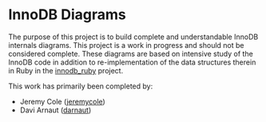# InnoDB Diagrams #

The purpose of this project is to build complete and understandable InnoDB internals diagrams. This project is a work in progress and should not be considered complete. These diagrams are based on intensive study of the InnoDB code in addition to re-implementation of the data structures therein in Ruby in the [innodb_ruby](http://github.com/jeremycole/innodb_ruby/) project.

This work has primarily been completed by:
* Jeremy Cole ([jeremycole](http://github.com/jeremycole/))
* Davi Arnaut ([darnaut](http://github.com/darnaut/))
